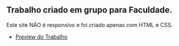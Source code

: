 ## Trabalho criado em grupo para Faculdade.

Este site NÃO é responsivo e foi criado apenas com HTML e CSS.

- [Preview do Trabalho](https://stefani-la-sales.github.io/faculdade-trabalho-html/trabalho_grupo/)

